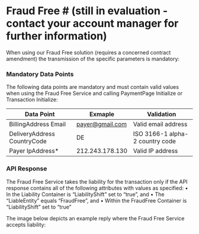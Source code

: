 # Fraud Free # (still in evaluation - contact your account manager for further information)

When using our Fraud Free solution (requires a concerned contract amendment) the transmission of the specific parameters is mandatory:

### <a name="ff-mandatory"></a> Mandatory Data Points
The following data points are mandatory and must contain valid values when using the Fraud Free Service and calling PaymentPage Initialize or Transaction Initialize:

| Data Point  | Exmaple | Validation |
| ------------- | ------------- | ------------- |
| BillingAddress Email | payer@gmail.com  | Valid email address |
| DeliveryAddress CountryCode  | DE  | ISO 3166-1 alpha-2 country code |
| Payer IpAddress* | 212.243.178.130  | Valid IP address |

### <a name="ff-response"></a> API Response

The Fraud Free Service takes the liability for the transaction only if the API response contains all of the following attributes with values as specified:
•	In the Liability Container is “LiabilityShift” set to “true”, and
•	The “LiableEntity” equals “FraudFree”, and 
•	Within the FraudFree Container is  “LiabilityShift” set to “true”

The image below depicts an example reply where the Fraud Free Service accepts liability: 

